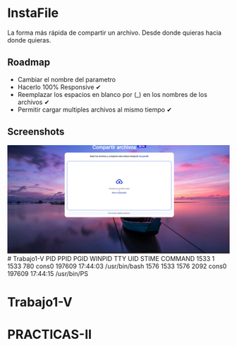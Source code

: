 # InstaFile
La forma más rápida de compartir un archivo. Desde donde quieras hacia donde quieras.

## Roadmap
- Cambiar el nombre del parametro
- Hacerlo 100% Responsive ✔
- Reemplazar los espacios en blanco por (_) en los nombres de los archivos  ✔
- Permitir cargar multiples archivos al mismo tiempo  ✔

## Screenshots
![App Screenshot](./screenshot-1.png)
#   T r a b a j o 1 - V 
 
       PID    PPID    PGID     WINPID   TTY         UID    STIME COMMAND
     1533       1    1533        780  cons0     197609 17:44:03 /usr/bin/bash
     1576    1533    1576       2092  cons0     197609 17:44:15 /usr/bin/PS
# Trabajo1-V
# PRACTICAS-II
